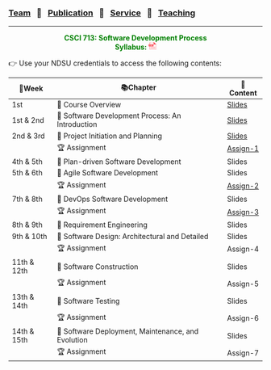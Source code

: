 ### [Team](stamlab.md) &nbsp;&nbsp;🌴&nbsp;&nbsp; [Publication](publications.md) &nbsp;&nbsp;🌴&nbsp;&nbsp; [Service](services.md) &nbsp;&nbsp;🌴&nbsp;&nbsp; [Teaching](teaching.md)
***
<style type="text/css">
.center{
  text-align:center; 
  display:block;
}
.centerImg {
  display: block;
  margin-left: 170px;  
}
</style>

<p class="center" style="color:green;">
<b>CSCI 713: Software Development Process</b> <br>
<b>Syllabus: <a href="teaching/syllabus/713SDP.pdf" target="_blank"><img src="assets/img/pdficon.png" width="15" height="15"></a></b> 
</p>
👉 Use your NDSU credentials to access the following contents:

| 📅Week      | 📚Chapter                                          | 📁Content                                                                                                                                 | 
|-------------|----------------------------------------------------|-------------------------------------------------------------------------------------------------------------------------------------------|
| 1st         | 🔖 Course Overview                                 | <a href="https://docs.google.com/presentation/d/1UIrjQ6yi5ytBJATXIjBz4rrx4p9TMpu-cjUzvg-jzFU/edit?usp=sharing" target="_blank">Slides</a> |
| 1st & 2nd   | 🔖 Software Development Process: An Introduction   | <a href="https://docs.google.com/presentation/d/1xmyOZ0OL-KlCqQTVQGVrmrPxFsoqG4HfLqyupNkMmoQ/edit?usp=sharing" target="_blank">Slides</a> |
| 2nd & 3rd   | 🔖 Project Initiation and Planning                 | <a href="https://docs.google.com/presentation/d/1O3vJXh2sZequb0sPPb8fLDvoYdnBtJjVMkkbo7ZFVxU/edit?usp=sharing" target="_blank">Slides</a> |
|             | 🏆 Assignment                                      | <a href="https://docs.google.com/document/d/13UyyI88Wv_f6qSsLirgPhHzEf0I-x4AbjXJQfnhpKfo/edit?usp=sharing" target="_blank">Assign-1</a>   |
| 4th & 5th   | 🔖 Plan-driven Software Development                | Slides                                                                                                                                    |
| 5th & 6th   | 🔖 Agile Software Development                      | Slides                                                                                                                                    |
|             | 🏆 Assignment                                      | <a href="https://docs.google.com/document/d/1SS7TylUzCdWzeD-bJ3L2bJbYnhgTCXQXoC_Une4jaq4/edit?usp=sharing" target="_blank">Assign-2</a>   |
| 7th & 8th   | 🔖 DevOps Software Development                     | Slides                                                                                                                                    |
|             | 🏆 Assignment                                      | <a href="https://docs.google.com/document/d/10RDqB_cDXBDRXBktjIgtQ10PridGrLAvkyWMhSLs5lI/edit?usp=sharing" target="_blank">Assign-3</a>   |
| 8th & 9th   | 🔖 Requirement Engineering                         | Slides                                                                                                                                    |
| 9th & 10th  | 🔖 Software Design: Architectural and Detailed     | Slides                                                                                                                                    |
|             | 🏆 Assignment                                      | Assign-4                                                                                                                                  |
| 11th & 12th | 🔖 Software Construction                           | Slides                                                                                                                                    |
|             | 🏆 Assignment                                      | Assign-5                                                                                                                                  |
| 13th & 14th | 🔖 Software Testing                                | Slides                                                                                                                                    |
|             | 🏆 Assignment                                      | Assign-6                                                                                                                                  |
| 14th & 15th | 🔖 Software Deployment, Maintenance, and Evolution | Slides                                                                                                                                    |
|             | 🏆 Assignment                                      | Assign-7                                                                                                                                  |


